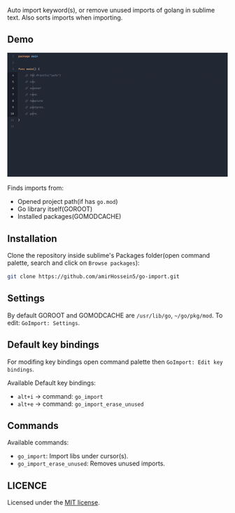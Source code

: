 Auto import keyword(s), or remove unused imports of golang in sublime text. Also sorts imports when importing.

## Demo

<div align="center">
  <img src="demo.gif" width="800"/>
</div>

Finds imports from:
- Opened project path(if has `go.mod`)
- Go library itself(GOROOT)
- Installed packages(GOMODCACHE)

## Installation

Clone the repository inside sublime's Packages folder(open command palette, search and click on `Browse packages`):

```sh
git clone https://github.com/amirHossein5/go-import.git
```

## Settings

By default GOROOT and GOMODCACHE are `/usr/lib/go`, `~/go/pkg/mod`.
To edit: `GoImport: Settings`.

## Default key bindings

For modifing key bindings open command palette then `GoImport: Edit key bindings`.

Available Default key bindings:

- `alt+i` -> command: `go_import`
- `alt+e` -> command: `go_import_erase_unused`

## Commands

Available commands:

- `go_import`: Import libs under cursor(s).
- `go_import_erase_unused`: Removes unused imports.

## LICENCE

Licensed under the [MIT license](https://opensource.org/licenses/MIT).
